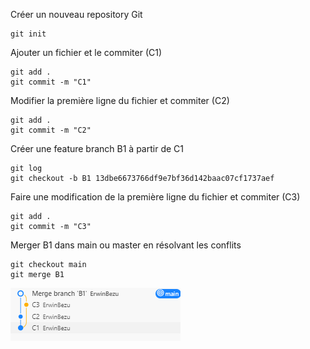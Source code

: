 Créer un nouveau repository Git

```
git init
```

Ajouter un fichier et le commiter (C1)

```
git add .
git commit -m "C1"
```

Modifier la première ligne du fichier et commiter (C2)

```
git add .
git commit -m "C2"
```

Créer une feature branch B1 à partir de C1

```
git log
git checkout -b B1 13dbe6673766df9e7bf36d142baac07cf1737aef

```

Faire une modification de la première ligne du fichier et commiter (C3)

```
git add .
git commit -m "C3"
```

Merger B1 dans main ou master en résolvant les conflits

```
git checkout main
git merge B1

```

![alt text](image.png)
